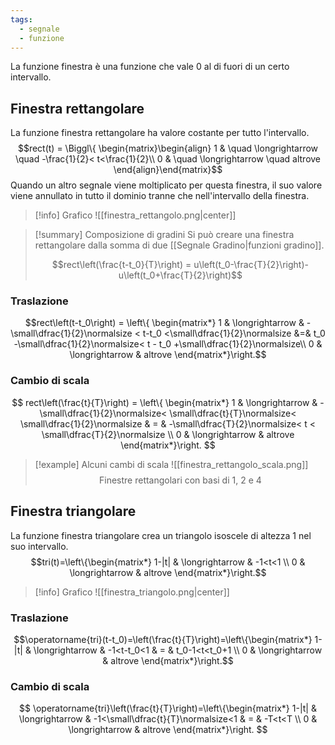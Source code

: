 ```yaml
---
tags:
  - segnale
  - funzione
---
```

La funzione finestra è una funzione che vale $0$ al di fuori di un certo intervallo. 
## Finestra rettangolare

La funzione finestra rettangolare ha valore costante per tutto l'intervallo.
$$rect(t) = \Biggl\{ \begin{matrix}\begin{align}
1 & \quad \longrightarrow \quad -\frac{1}{2}< t<\frac{1}{2}\\
0 & \quad \longrightarrow \quad altrove
\end{align}\end{matrix}$$
Quando un altro segnale viene moltiplicato per questa finestra, il suo valore viene annullato in tutto il dominio tranne che nell'intervallo della finestra.

>[!info] Grafico
>![[finestra_rettangolo.png|center]]

> [!summary] Composizione di gradini
> Si può creare una finestra rettangolare dalla somma di due [[Segnale Gradino|funzioni gradino]].
> 
> $$rect\left(\frac{t-t_0}{T}\right) = u\left(t_0-\frac{T}{2}\right)-u\left(t_0+\frac{T}{2}\right)$$
### Traslazione

$$rect\left(t-t_0\right) = \left\{ \begin{matrix*}
1 & \longrightarrow & -\small\dfrac{1}{2}\normalsize < t-t_0 <\small\dfrac{1}{2}\normalsize &=& t_0 -\small\dfrac{1}{2}\normalsize< t - t_0 +\small\dfrac{1}{2}\normalsize\\
0 & \longrightarrow & altrove
\end{matrix*}\right.$$
### Cambio di scala
$$
rect\left(\frac{t}{T}\right) = \left\{ \begin{matrix*}
1 & \longrightarrow & - \small\dfrac{1}{2}\normalsize< \small\dfrac{t}{T}\normalsize< \small\dfrac{1}{2}\normalsize & = & -\small\dfrac{T}{2}\normalsize< t < \small\dfrac{T}{2}\normalsize \\
0 & \longrightarrow & altrove
\end{matrix*}\right.
$$
>[!example] Alcuni cambi di scala
>![[finestra_rettangolo_scala.png]]
>$$\text{Finestre rettangolari con basi di 1, 2 e 4}$$
## Finestra triangolare

La funzione finestra triangolare crea un triangolo isoscele di altezza 1 nel suo intervallo.
$$tri(t)=\left\{\begin{matrix*}
1-|t| & \longrightarrow & -1<t<1 \\
0 & \longrightarrow & altrove
\end{matrix*}\right.$$

> [!info] Grafico
> ![[finestra_triangolo.png|center]]
### Traslazione
$$\operatorname{tri}(t-t_0)=\left(\frac{t}{T}\right)=\left\{\begin{matrix*}
1-|t| & \longrightarrow & -1<t-t_0<1 & = & t_0-1<t<t_0+1 \\
0  & \longrightarrow & altrove
\end{matrix*}\right.$$
### Cambio di scala
$$
\operatorname{tri}\left(\frac{t}{T}\right)=\left\{\begin{matrix*}
1-|t| & \longrightarrow & -1<\small\dfrac{t}{T}\normalsize<1 & = & -T<t<T \\
0  & \longrightarrow & altrove
\end{matrix*}\right.
$$